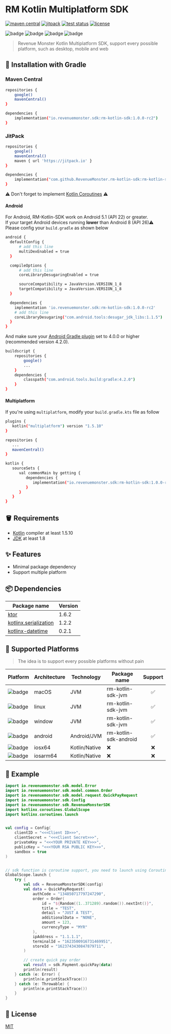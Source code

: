 # RM Kotlin Multiplatform SDK

<p>
   <a href="https://search.maven.org/search?q=g:io.revenuemonster.sdk"><img src="https://img.shields.io/maven-central/v/io.revenuemonster.sdk/rm-kotlin-sdk" alt="maven central" title="maven central"/></a>
   <a href="https://jitpack.io/#RevenueMonster/rm-kotlin-sdk"><img src="https://jitpack.io/v/RevenueMonster/rm-kotlin-sdk.svg" alt="jitpack" title="jitpack"/></a>
   <a href="https://github.com/RevenueMonster/rm-kotlin-sdk/actions?query=workflow%3ATest"><img src="https://github.com/RevenueMonster/rm-kotlin-sdk/workflows/Test/badge.svg?branch=main" alt="test status" title="test status"/></a>
   <a href="https://github.com/RevenueMonster/rm-kotlin-sdk/blob/main/LICENSE"><img src="https://img.shields.io/github/license/RevenueMonster/rm-kotlin-sdk" alt="license" title="license"/></a>
</p>

![badge][badge-android]
![badge][badge-mac]
![badge][badge-linux]
![badge][badge-windows]

[badge-android]: http://img.shields.io/badge/platform-android-6EDB8D.svg?style=flat
[badge-ios]: http://img.shields.io/badge/platform-ios-CDCDCD.svg?style=flat
[badge-js]: http://img.shields.io/badge/platform-js-F8DB5D.svg?style=flat
[badge-jvm]: http://img.shields.io/badge/platform-jvm-DB413D.svg?style=flat
[badge-linux]: http://img.shields.io/badge/platform-linux-2D3F6C.svg?style=flat
[badge-windows]: http://img.shields.io/badge/platform-windows-4D76CD.svg?style=flat
[badge-mac]: http://img.shields.io/badge/platform-macos-111111.svg?style=flat
[badge-watchos]: http://img.shields.io/badge/platform-watchos-C0C0C0.svg?style=flat
[badge-tvos]: http://img.shields.io/badge/platform-tvos-808080.svg?style=flat
[badge-wasm]: https://img.shields.io/badge/platform-wasm-624FE8.svg?style=flat
[badge-nodejs]: https://img.shields.io/badge/platform-nodejs-68a063.svg?style=flat

> Revenue Monster Kotlin Multiplatform SDK, support every possible platform, such as desktop, mobile and web

## 🔨 Installation with Gradle

### Maven Central

```bash
repositories {
    google()
    mavenCentral()
}

dependencies {
    implementation("io.revenuemonster.sdk:rm-kotlin-sdk:1.0.0-rc2")
}
```

### JitPack

```bash
repositories {
    google()
    mavenCentral()
    maven { url 'https://jitpack.io' }
}

dependencies {
    implementation("com.github.RevenueMonster.rm-kotlin-sdk:rm-kotlin-sdk:1.0.0-rc2")
}
```

⚠ Don't forget to implement [Kotlin Coroutines](https://github.com/Kotlin/kotlinx.coroutines) ⚠

#### Android

For Android, RM-Kotlin-SDK work on Android 5.1 (API 22) or greater.\
If your target Android devices running **lower** than Android 8 (API 26)⚠\
Please config your `build.gradle` as shown below

```bash
android {
  defaultConfig {
      # add this line
      multiDexEnabled = true
  }

  compileOptions {
      # add this line
      coreLibraryDesugaringEnabled = true

      sourceCompatibility = JavaVersion.VERSION_1_8
      targetCompatibility = JavaVersion.VERSION_1_8
  }

  dependencies {
    implementation 'io.revenuemonster.sdk:rm-kotlin-sdk:1.0.0-rc2'
    # add this line
    coreLibraryDesugaring("com.android.tools:desugar_jdk_libs:1.1.5")
  }
}
```

And make sure your [Android Gradle plugin](https://developer.android.com/studio/releases/gradle-plugin#updating-plugin)
set to 4.0.0 or higher (recommended version 4.2.0).

```bash
buildscript {
    repositories {
        google()
        ...
    }
    dependencies {
        classpath("com.android.tools.build:gradle:4.2.0")
    }
}
```

#### Multiplatform

If you're using `multiplatform`, modify your `build.gradle.kts` file as follow

```bash
plugins {
   kotlin("multiplatform") version "1.5.10"
}

repositories {
   ...
   mavenCentral()
}

kotlin {
   sourceSets {
      val commonMain by getting {
         dependencies {
            implementation("io.revenuemonster.sdk:rm-kotlin-sdk:1.0.0-rc2")
         }
      }
   }
}
```

## 🪣 Requirements

- [Kotlin](https://github.com/JetBrains/kotlin) compiler at least 1.5.10
- [JDK](https://www.oracle.com/java/technologies/javase-downloads.html) at least 1.8

## ✨ Features

- Minimal package dependency
- Support multiple platform

## 📦️ Dependencies

| Package name                                                             | Version |
| ------------------------------------------------------------------------ | ------- |
| [ktor](https://github.com/ktorio/ktor)                                   | 1.6.2   |
| [kotlinx.serialization](https://github.com/Kotlin/kotlinx.serialization) | 1.2.2   |
| [kotlinx-datetime](https://github.com/Kotlin/kotlinx-datetime)           | 0.2.1   |

## 🤖 Supported Platforms

> The idea is to support every possible platforms without pain

| Platform                | Architecture | Technology    | Package name          | Support |
| ----------------------- | ------------ | ------------- | --------------------- | :-----: |
| ![badge][badge-mac]     | macOS        | JVM           | rm-kotlin-sdk-jvm     |   ✅    |
| ![badge][badge-linux]   | linux        | JVM           | rm-kotlin-sdk-jvm     |   ✅    |
| ![badge][badge-windows] | window       | JVM           | rm-kotlin-sdk-jvm     |   ✅    |
| ![badge][badge-android] | android      | Android/JVM   | rm-kotlin-sdk-android |   ✅    |
| ![badge][badge-ios]     | iosx64       | Kotlin/Native | ❌                    |   ❌    |
| ![badge][badge-ios]     | iosarm64     | Kotlin/Native | ❌                    |   ❌    |

## 🙈 Example

```kotlin
import io.revenuemonster.sdk.model.Error
import io.revenuemonster.sdk.model.common.Order
import io.revenuemonster.sdk.model.request.QuickPayRequest
import io.revenuemonster.sdk.Config
import io.revenuemonster.sdk.RevenueMonsterSDK
import kotlinx.coroutines.GlobalScope
import kotlinx.coroutines.launch


val config = Config(
    clientID = "<<<Client ID>>>",
    clientSecret = "<<<Client Secret>>>",
    privateKey = "<<<YOUR PRIVATE KEY>>>",
    publicKey = "<<<YOUR RSA PUBLIC KEY>>>",
    sandbox = true
)


// sdk function is coroutine support, you need to launch using Coroutine package
GlobalScope.launch {
    try {
        val sdk = RevenueMonsterSDK(config)
        val data = QuickPayRequest(
            authCode = "134850717797247290",
            order = Order(
                id = "${Random((1..371289).random()).nextInt()}",
                title = "TEST",
                detail = "JUST A TEST",
                additionalData = "NONE",
                amount = 123,
                currencyType = "MYR"
            ),
            ipAddress = "1.1.1.1",
            terminalId = "1623500916731469951",
            storeId = "1623743430847879711",
        )

        // create quick pay order
        val result = sdk.Payment.quickPay(data)
        println(result)
    } catch (e: Error) {
        println(e.printStackTrace())
    } catch (e: Throwable) {
        println(e.printStackTrace())
    }
}
```

## 📄 License

[MIT](https://github.com/RevenueMonster/rm-kotlin-sdk/blob/main/LICENSE)

